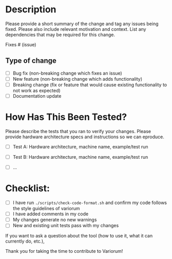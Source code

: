 # Description

Please provide a short summary of the change and tag any issues being fixed. Please also include relevant motivation and context. List any
dependencies that may be required for this change.

Fixes # (issue)

## Type of change

- [ ] Bug fix (non-breaking change which fixes an issue)
- [ ] New feature (non-breaking change which adds functionality)
- [ ] Breaking change (fix or feature that would cause existing functionality to not work as expected)
- [ ] Documentation update

# How Has This Been Tested?

Please describe the tests that you ran to verify your changes. Please provide hardware architecture specs and instructions so we can 
eproduce.

- [ ] Test A: Hardware architecture, machine name, example/test run
- [ ] Test B: Hardware architecture, machine name, example/test run
- [ ] ...


# Checklist:

- [ ] I have run `./scripts/check-code-format.sh` and confirm my code follows the style guidelines of variorum
- [ ] I have added comments in my code
- [ ] My changes generate no new warnings
- [ ] New and existing unit tests pass with my changes

If you want to ask a question about the tool (how to use it, what it can currently do, etc.), 
        
Thank you for taking the time to contribute to Variorum!
